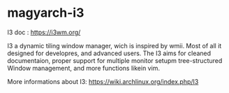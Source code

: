# magyarch-i3

I3 doc : https://i3wm.org/

I3 a dynamic tiling window manager, wich is inspired by wmii. Most of all it designed for developres, and advanced users.
The I3 aims for cleaned documentaion, proper support for multiple monitor setupm tree-structured Window management, and more functions likein vim.

More informations about I3: https://wiki.archlinux.org/index.php/I3
